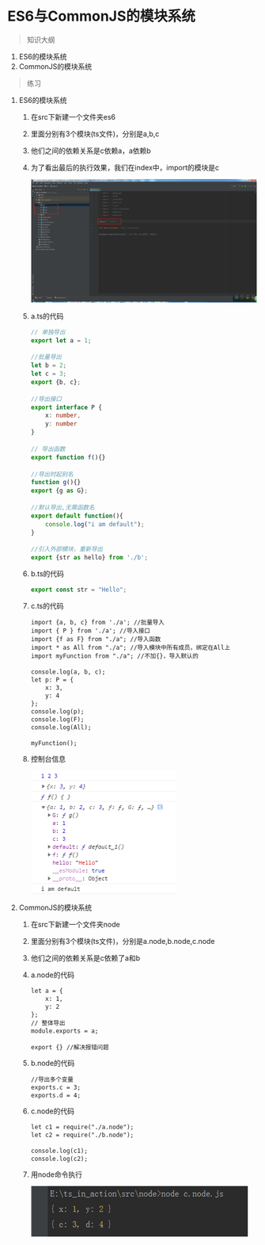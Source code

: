 # ES6与CommonJS的模块系统

> 知识大纲

1. ES6的模块系统
2. CommonJS的模块系统

> 练习
1. ES6的模块系统
    1. 在src下新建一个文件夹es6
    2. 里面分别有3个模块(ts文件)，分别是a,b,c
    3. 他们之间的依赖关系是c依赖a，a依赖b
    4. 为了看出最后的执行效果，我们在index中，import的模块是c
    
        ![](./images/准备工作.jpg)
        
    5. a.ts的代码
        ```typescript
        // 单独导出
        export let a = 1;
        
        //批量导出
        let b = 2;
        let c = 3;
        export {b, c};
        
        //导出接口
        export interface P {
            x: number,
            y: number
        }
        
        // 导出函数
        export function f(){}
        
        //导出时起别名
        function g(){}
        export {g as G};
        
        //默认导出,无需函数名
        export default function(){
            console.log("i am default");
        }
        
        //引入外部模块，重新导出
        export {str as hello} from './b';

        ```
    6. b.ts的代码
        ```typescript
        export const str = "Hello";
        ```    
        
    7. c.ts的代码
        ```
        import {a, b, c} from './a'; //批量导入
        import { P } from './a'; //导入接口
        import {f as F} from "./a"; //导入函数
        import * as All from "./a"; //导入模块中所有成员，绑定在All上
        import myFunction from "./a"; //不加{}，导入默认的
        
        console.log(a, b, c);
        let p: P = {
            x: 3,
            y: 4
        };
        console.log(p);
        console.log(F);
        console.log(All);
        
        myFunction();
        ```    
    8. 控制台信息
    
        ![](./images/控制台信息.jpg)
        
2. CommonJS的模块系统
    1. 在src下新建一个文件夹node
    2. 里面分别有3个模块(ts文件)，分别是a.node,b.node,c.node 
    3. 他们之间的依赖关系是c依赖了a和b
    4. a.node的代码
        ```
        let a = {
            x: 1,
            y: 2
        };
        // 整体导出
        module.exports = a;
        
        export {} //解决报错问题
        ```    
    5. b.node的代码
        ```
        //导出多个变量
        exports.c = 3;
        exports.d = 4;
        ```   
    6. c.node的代码
        ```
        let c1 = require("./a.node");
        let c2 = require("./b.node");
        
        console.log(c1);
        console.log(c2);
        ```    
    7. 用node命令执行
    
        ![](./images/node命令执行.jpg)     